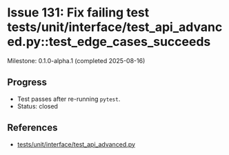 # Issue 131: Fix failing test tests/unit/interface/test_api_advanced.py::test_edge_cases_succeeds

Milestone: 0.1.0-alpha.1 (completed 2025-08-16)

## Progress
- Test passes after re-running `pytest`.
- Status: closed

## References
- [tests/unit/interface/test_api_advanced.py](../../tests/unit/interface/test_api_advanced.py)
